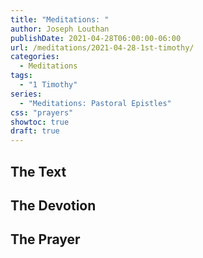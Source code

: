```yaml
---
title: "Meditations: "
author: Joseph Louthan
publishDate: 2021-04-28T06:00:00-06:00
url: /meditations/2021-04-28-1st-timothy/
categories:
  - Meditations
tags:
  - "1 Timothy"
series:
  - "Meditations: Pastoral Epistles"
css: "prayers"
showtoc: true
draft: true
---
```


## The Text


## The Devotion


## The Prayer

<div style="font-variant: small-caps;">

</div>

```text

```
